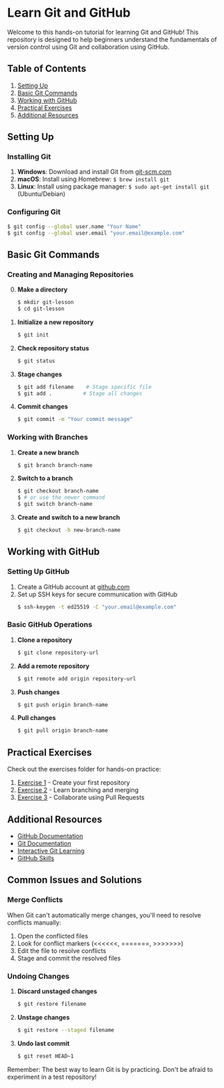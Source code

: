 # Learn Git and GitHub

Welcome to this hands-on tutorial for learning Git and GitHub! This repository is designed to help beginners understand the fundamentals of version control using Git and collaboration using GitHub.

## Table of Contents
1. [Setting Up](#setting-up)
2. [Basic Git Commands](#basic-git-commands)
3. [Working with GitHub](#working-with-github)
4. [Practical Exercises](#practical-exercises)
5. [Additional Resources](#additional-resources)

## Setting Up

### Installing Git
1. **Windows**: Download and install Git from [git-scm.com](https://git-scm.com/)
2. **macOS**: Install using Homebrew: `$ brew install git`
3. **Linux**: Install using package manager: `$ sudo apt-get install git` (Ubuntu/Debian)

### Configuring Git
```bash
$ git config --global user.name "Your Name"
$ git config --global user.email "your.email@example.com"
```

## Basic Git Commands

### Creating and Managing Repositories
0. **Make a directory**
   ```bash
   $ mkdir git-lesson
   $ cd git-lesson
   ```

1. **Initialize a new repository**
   ```bash
   $ git init
   ```

2. **Check repository status**
   ```bash
   $ git status
   ```

3. **Stage changes**
   ```bash
   $ git add filename    # Stage specific file
   $ git add .          # Stage all changes
   ```

4. **Commit changes**
   ```bash
   $ git commit -m "Your commit message"
   ```

### Working with Branches
1. **Create a new branch**
   ```bash
   $ git branch branch-name
   ```

2. **Switch to a branch**
   ```bash
   $ git checkout branch-name
   $ # or use the newer command
   $ git switch branch-name
   ```

3. **Create and switch to a new branch**
   ```bash
   $ git checkout -b new-branch-name
   ```

## Working with GitHub

### Setting Up GitHub
1. Create a GitHub account at [github.com](https://github.com)
2. Set up SSH keys for secure communication with GitHub
   ```bash
   $ ssh-keygen -t ed25519 -C "your.email@example.com"
   ```

### Basic GitHub Operations
1. **Clone a repository**
   ```bash
   $ git clone repository-url
   ```

2. **Add a remote repository**
   ```bash
   $ git remote add origin repository-url
   ```

3. **Push changes**
   ```bash
   $ git push origin branch-name
   ```

4. **Pull changes**
   ```bash
   $ git pull origin branch-name
   ```

## Practical Exercises

Check out the exercises folder for hands-on practice:

1. [Exercise 1](exercises/exercise1.md) - Create your first repository
2. [Exercise 2](exercises/exercise2.md) - Learn branching and merging
3. [Exercise 3](exercises/exercise3.md) - Collaborate using Pull Requests

## Additional Resources
- [GitHub Documentation](https://docs.github.com)
- [Git Documentation](https://git-scm.com/doc)
- [Interactive Git Learning](https://learngitbranching.js.org/)
- [GitHub Skills](https://skills.github.com/)

## Common Issues and Solutions

### Merge Conflicts
When Git can't automatically merge changes, you'll need to resolve conflicts manually:
1. Open the conflicted files
2. Look for conflict markers (<<<<<<, =======, >>>>>>>)
3. Edit the file to resolve conflicts
4. Stage and commit the resolved files

### Undoing Changes
1. **Discard unstaged changes**
   ```bash
   $ git restore filename
   ```

2. **Unstage changes**
   ```bash
   $ git restore --staged filename
   ```

3. **Undo last commit**
   ```bash
   $ git reset HEAD~1
   ```

Remember: The best way to learn Git is by practicing. Don't be afraid to experiment in a test repository!